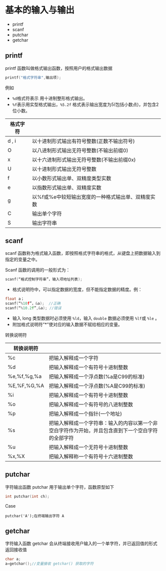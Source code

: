 # 基本的输入与输出

- printf
- scanf
- putchar
- getchar

## printf

printf 函数叫做格式输出函数，按照用户的格式输出数据

```c
printf("格式字符串",输出项);
```

例如

- `%d`格式符表示 用十进制整形格式输出。
- `%f`表示用实型格式输出，`%5.2f` 格式表示输出宽度为5(包括小数点)，并包含2位小数。



| 格式字符 |                                                    |
| -------- | -------------------------------------------------- |
| d , i    | 以十进制形式输出有符号整数(正数不输出符号)         |
| O        | 以八进制形式输出无符号整数(不输出前缀0)            |
| x        | 以十六进制形式输出无符号整数(不输出前缀0x)         |
| U        | 以十进制形式输出无符号整数                         |
| f        | 以小数形式输出单、双精度类型实数                   |
| e        | 以指数形式输出单、双精度实数                       |
| g        | 以%f或%e中较短输出宽度的一种格式输出单、双精度实数 |
| C        | 输出单个字符                                       |
| S        | 输出字符串                                         |

## scanf

scanf 函数称为格式输入函数，即按照格式字符串的格式，从键盘上把数据输入到指定的变量之中。

Scanf 函数的调用的一般形式为： 
```c
scanf(“格式控制字符串”，输入项地址列表); 
```

- 格式说明符中，可以指定数据的宽度，但不能指定数据的精度。例：
```c
float a；
scanf(“%10f”，&a);  //正确
scanf(“%10.2f”,&a); //错误
```
- 输入 long 类型数据时必须使用 `%ld`，输入 `double` 数据必须使用 `%lf`或 `%le` 。 
- 附加格式说明符”*”使对应的输入数据不赋给相应的变量。 

转换说明符 

| 转换说明符  |                                                              |
| ----------- | ------------------------------------------------------------ |
| %c          | 把输入解释成一个字符                                         |
| %d          | 把输入解释成一个有符号十进制整数                             |
| %e,%f,%g,%a | 把输入解释成一个浮点数(%a是C99的标准)                        |
| %E,%F,%G,%A | 把输入解释成一个浮点数(%A是C99的标准)                        |
| %i          | 把输入解释成一个有符号十进制整数                             |
| %o          | 把输入解释成一个有符号的八进制整数                           |
| %p          | 把输入解释成一个指针(一个地址)                               |
| %s          | 把输入解释成一个字符串：输入的内容以第一个非空白字符作为开始，并且包含直到下一个空白字符的全部字符 |
| %u          | 把输入解释成一个无符号十进制整数                             |
| %x,%X       | 把输入解释称一个有符号十六进制整数                           |

## putchar

字符输出函数 putchar 用于输出单个字符，函数原型如下

```c
int putchar(int ch);
```

Case
```
putchar('A');在终端输出字符 A
```

## getchar

字符输入函数 getchar 会从终端接收用户输入的一个单字符，并已返回值的形式返回接收值

```c
char a;
a=getchar();//变量接收 getchar() 获取的字符
```